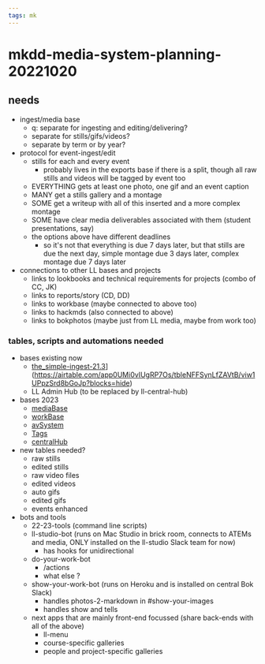 ```yaml
---
tags: mk
---
```


# mkdd-media-system-planning-20221020

## needs

- ingest/media base
    - q: separate for ingesting and editing/delivering?
    - separate for stills/gifs/videos?
    - separate by term or by year?
- protocol for event-ingest/edit
    - stills for each and every event
        - probably lives in the exports base if there is a split, though all raw stills and videos will be tagged by event too
    - EVERYTHING gets at least one photo, one gif and an event caption
    - MANY get a stills gallery and a montage
    - SOME get a writeup with all of this inserted and a more complex montage
    - SOME have clear media deliverables associated with them (student presentations, say)
    - the options above have different deadlines
        - so it's not that everything is due 7 days later, but that stills are due the next day, simple montage due 3 days later, complex montage due 7 days later
- connections to other LL bases and projects
    - links to lookbooks and technical requirements for projects (combo of CC, JK)
    - links to reports/story (CD, DD)
    - links to workbase (maybe connected to above too)
    - links to hackmds (also connected to above)
    - links to bokphotos (maybe just from LL media, maybe from work too)


### tables, scripts and automations needed

- bases existing now
    - [the_simple-ingest-21.3](https://airtable.com/apps1jAEBZtVOe5f6/tblVSkVw3KcFULYsd/viwuOHmFrY5de3fta?blocks=hide)](https://airtable.com/app0UMi0vIUgRP7Os/tbleNFFSynLfZAVtB/viw1UPpzSrd8bGoJp?blocks=hide)
    - LL Admin Hub (to be replaced by ll-central-hub)
- bases 2023
    - [mediaBase](https://airtable.com/appnDvK7yDPv1BBq6/tblACW9egHNAhCGqE/viwzLVjl4LygiuBGW?blocks=hide)
    - [workBase](https://airtable.com/app2Q5werGGNgVOiE/tblOpwBFVvFAGlPER/viwAA7e2h1hsyw52b?blocks=hide)
    - [avSystem](https://airtable.com/appXstXx9YkMYcori/tblUzIQklufEEcE7e/viw0RxbWT7JItAOAf?blocks=hide)
    - [Tags](https://airtable.com/appXjzaxi5pObSfqu/tblTtpWn8ai7QvOIW/viw1xRj2RqigLusAA?blocks=hide)
    - [centralHub](https://airtable.com/app0UMi0vIUgRP7Os/tbleNFFSynLfZAVtB?blocks=hide)
- new tables needed?
    - raw stills
    - edited stills
    - raw video files
    - edited videos
    - auto gifs
    - edited gifs
    - events enhanced
- bots and tools
    - 22-23-tools (command line scripts)
    - ll-studio-bot (runs on Mac Studio in brick room, connects to ATEMs and media, ONLY installed on the ll-studio Slack team for now)
        - has hooks for unidirectional
    - do-your-work-bot
        - /actions
        - what else ?
    - show-your-work-bot (runs on Heroku and is installed on central Bok Slack)
        - handles photos-2-markdown in #show-your-images
        - handles show and tells
    - next apps that are mainly front-end focussed (share back-ends with all of the above)
        - ll-menu
        - course-specific galleries
        - people and project-specific galleries